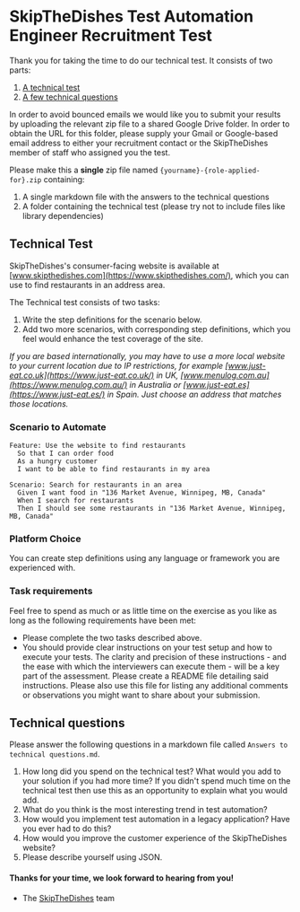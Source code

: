 # SkipTheDishes Test Automation Engineer Recruitment Test

Thank you for taking the time to do our technical test. It consists of two parts:

  1. [A technical test](#technical-test)
  1. [A few technical questions](#technical-questions)

In order to avoid bounced emails we would like you to submit your results by uploading the relevant zip file to a shared Google Drive folder. In order to obtain the URL for this folder, please supply your Gmail or Google-based email address to either your recruitment contact or the SkipTheDishes member of staff who assigned you the test.

Please make this a **single** zip file named `{yourname}-{role-applied-for}.zip` containing:

  1. A single markdown file with the answers to the technical questions
  1. A folder containing the technical test (please try not to include files like library dependencies)

## Technical Test

SkipTheDishes's consumer-facing website is available at [www.skipthedishes.com](https://www.skipthedishes.com/), which you can use to find restaurants in an address area.

The Technical test consists of two tasks:

  1. Write the step definitions for the scenario below.
  1. Add two more scenarios, with corresponding step definitions, which you feel would enhance the test coverage of the site.

_If you are based internationally, you may have to use a more local website to your current location due to IP restrictions, for example [www.just-eat.co.uk](https://www.just-eat.co.uk/) in UK, [www.menulog.com.au](https://www.menulog.com.au/) in Australia or [www.just-eat.es](https://www.just-eat.es/) in Spain. Just choose an address that matches those locations._

### Scenario to Automate

```
Feature: Use the website to find restaurants
  So that I can order food
  As a hungry customer
  I want to be able to find restaurants in my area

Scenario: Search for restaurants in an area
  Given I want food in "136 Market Avenue, Winnipeg, MB, Canada"
  When I search for restaurants
  Then I should see some restaurants in "136 Market Avenue, Winnipeg, MB, Canada"
```

### Platform Choice

You can create step definitions using any language or framework you are experienced with.

### Task requirements

Feel free to spend as much or as little time on the exercise as you like as long as the following requirements have been met:

  * Please complete the two tasks described above.
  * You should provide clear instructions on your test setup and how to execute your tests. The clarity and precision of these instructions - and the ease with which the interviewers can execute them - will be a key part of the assessment. Please create a README file detailing said instructions. Please also use this file for listing any additional comments or observations you might want to share about your submission.

## Technical questions

Please answer the following questions in a markdown file called `Answers to technical questions.md`.

  1. How long did you spend on the technical test? What would you add to your solution if you had more time? If you didn't spend much time on the technical test then use this as an opportunity to explain what you would add.
  1. What do you think is the most interesting trend in test automation?
  1. How would you implement test automation in a legacy application? Have you ever had to do this?
  1. How would you improve the customer experience of the SkipTheDishes website?
  1. Please describe yourself using JSON.


#### Thanks for your time, we look forward to hearing from you!
- The [SkipTheDishes](https://www.skipthedishes.com/jobs) team
